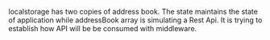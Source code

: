 localstorage has two copies of address book. The state maintains the state of application while addressBook array is
simulating a Rest Api. It is trying to establish how API will be be consumed with middleware.